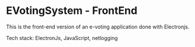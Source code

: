 # EVotingSystem - FrontEnd
This is the front-end version of an e-voting application done with Electronjs.

Tech stack: ElectronJs, JavaScript, netlogging
